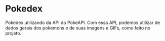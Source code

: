 # Pokedex
Pokedéx utilizando da API do PokeAPI.
Com essa API, podemos utilizar de dados gerais dos pokemons e de suas imagens e GIFs, como feito no projeto.
